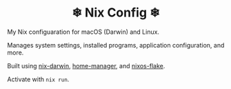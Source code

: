 
<h1 align="center">❄ Nix Config ❄</h1>

My Nix configuaration for macOS (Darwin) and Linux.

Manages system settings, installed programs, application configuration, and more.

Built using [nix-darwin](https://github.com/LnL7/nix-darwin), [home-manager](https://github.com/nix-community/home-manager), and [nixos-flake](https://github.com/nix-community/home-manager).

Activate with `nix run`.
